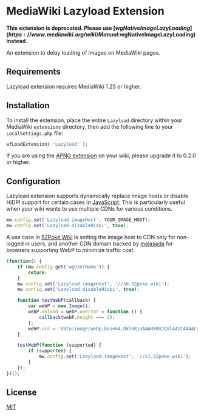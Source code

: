 MediaWiki Lazyload Extension
============================

**This extension is deprecated. Please use [$wgNativeImageLazyLoading](https://www.mediawiki.org/wiki/Manual:$wgNativeImageLazyLoading) instead.**

An extension to delay loading of images on MediaWiki pages.

## Requirements

Lazyload extension requires MediaWiki 1.25 or higher.

## Installation

To install the extension, place the entire `Lazyload` directory within your
MediaWiki `extensions` directory, then add the following line to your
`LocalSettings.php` file:

```php
wfLoadExtension( 'Lazyload' );
```

If you are using the [APNG extension](https://github.com/mudkipme/mediawiki-apng) on your wiki, please upgrade it to 0.2.0 or higher.

## Configuration

Lazyload extension supports dynamically replace image hosts or disable HiDPI support for certain cases in [JavaScript](https://www.mediawiki.org/wiki/Manual:Interface/JavaScript). This is particularly useful when your wiki wants to use multiple CDNs for various conditions.

```javascript
mw.config.set('Lazyload.imageHost', YOUR_IMAGE_HOST);
mw.config.set('Lazyload.disableHidpi', true);
```

A use case in [52Poké Wiki](https://wiki.52poke.com/) is setting the image host to CDN only for non-logged in users, and another CDN domain backed by [malasada](https://github.com/mudkipme/malasada) for browsers supporting WebP to minimize traffic cost.

```javascript
(function() {
    if (mw.config.get('wgUserName')) {
        return;
    }
    mw.config.set('Lazyload.imageHost', '//s0.52poke.wiki');
    mw.config.set('Lazyload.disableHidpi', true);

    function testWebP(callback) {
        var webP = new Image();
        webP.onload = webP.onerror = function () {
            callback(webP.height === 2);
        };
        webP.src = 'data:image/webp;base64,UklGRjoAAABXRUJQVlA4IC4AAACyAgCdASoCAAIALmk0mk0iIiIiIgBoSygABc6WWgAA/veff/0PP8bA//LwYAAA';
    }

    testWebP(function (supported) {
        if (supported) {
            mw.config.set('Lazyload.imageHost', '//s1.52poke.wiki');
        }
    });
})();
```

## License

[MIT](LICENSE)
